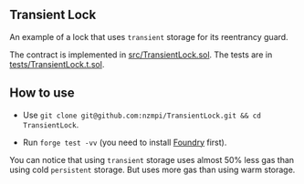 ## Transient Lock

An example of a lock that uses `transient` storage for its reentrancy guard.

The contract is implemented in [src/TransientLock.sol](src/TransientLock.sol).
The tests are in [tests/TransientLock.t.sol](tests/TransientLock.t.sol).

## How to use

 - Use `git clone git@github.com:nzmpi/TransientLock.git && cd TransientLock`.

 - Run `forge test -vv` (you need to install [Foundry](https://book.getfoundry.sh/getting-started/installation) first).

 You can notice that using `transient` storage uses almost 50% less gas than using cold `persistent` storage. But uses more gas than using warm storage.